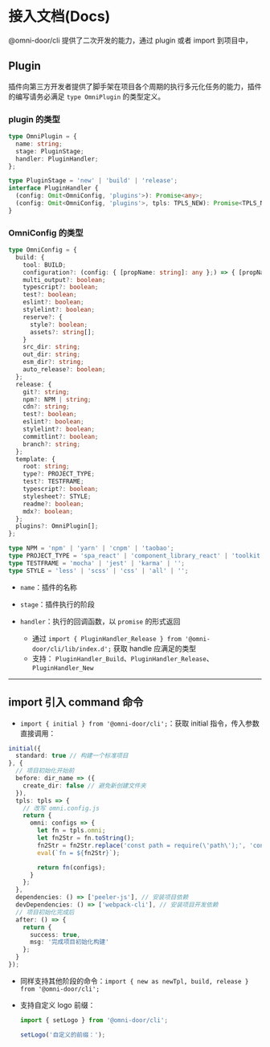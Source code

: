 # 接入文档(Docs)
@omni-door/cli 提供了二次开发的能力，通过 plugin 或者 import 到项目中，

## Plugin
插件向第三方开发者提供了脚手架在项目各个周期的执行多元化任务的能力，插件的编写请务必满足 `type OmniPlugin` 的类型定义。

### plugin 的类型
```ts
type OmniPlugin = {
  name: string;
  stage: PluginStage;
  handler: PluginHandler;
};

type PluginStage = 'new' | 'build' | 'release';
interface PluginHandler {
  (config: Omit<OmniConfig, 'plugins'>): Promise<any>;
  (config: Omit<OmniConfig, 'plugins'>, tpls: TPLS_NEW): Promise<TPLS_NEW_RETURE>;
}
```

### OmniConfig 的类型
```ts
type OmniConfig = {
  build: {
    tool: BUILD;
    configuration?: (config: { [propName: string]: any };) => { [propName: string]: any };;
    multi_output?: boolean;
    typescript?: boolean;
    test?: boolean;
    eslint?: boolean;
    stylelint?: boolean;
    reserve?: {
      style?: boolean;
      assets?: string[];
    }
    src_dir: string;
    out_dir: string;
    esm_dir?: string;
    auto_release?: boolean;
  };
  release: {
    git?: string;
    npm?: NPM | string;
    cdn?: string;
    test?: boolean;
    eslint?: boolean;
    stylelint?: boolean;
    commitlint?: boolean;
    branch?: string;
  };
  template: {
    root: string;
    type?: PROJECT_TYPE;
    test?: TESTFRAME;
    typescript?: boolean;
    stylesheet?: STYLE;
    readme?: boolean;
    mdx?: boolean;
  };
  plugins?: OmniPlugin[];
};

type NPM = 'npm' | 'yarn' | 'cnpm' | 'taobao';
type PROJECT_TYPE = 'spa_react' | 'component_library_react' | 'toolkit';
type TESTFRAME = 'mocha' | 'jest' | 'karma' | '';
type STYLE = 'less' | 'scss' | 'css' | 'all' | '';
```

- `name`：插件的名称

- `stage`：插件执行的阶段

- `handler`：执行的回调函数，以 `promise` 的形式返回

  - 通过 `import { PluginHandler_Release } from '@omni-door/cli/lib/index.d';` 获取 handle 应满足的类型
  - 支持： `PluginHandler_Build`、`PluginHandler_Release`、`PluginHandler_New`
---

## import 引入 command 命令
- `import { initial } from '@omni-door/cli';`：获取 initial 指令，传入参数直接调用：
```ts
initial({
  standard: true // 构建一个标准项目
}, {
  // 项目初始化开始前
  before: dir_name => ({
    create_dir: false // 避免新创建文件夹
  }),
  tpls: tpls => {
    // 改写 omni.config.js
    return {
      omni: configs => {
        let fn = tpls.omni;
        let fn2Str = fn.toString();
        fn2Str = fn2Str.replace('const path = require(\'path\');', 'const path = require(\'path\');\\nconst fs = require(\'fs\')');
        eval(`fn = ${fn2Str}`);

        return fn(configs);
      }
    };
  },
  dependencies: () => ['peeler-js'], // 安装项目依赖
  devDependencies: () => ['webpack-cli'], // 安装项目开发依赖
  // 项目初始化完成后
  after: () => {
    return {
      success: true,
      msg: '完成项目初始化构建'
    };
  }
});
```

- 同样支持其他阶段的命令：`import { new as newTpl, build, release } from '@omni-door/cli';`

- 支持自定义 logo 前缀：
  ```ts
  import { setLogo } from '@omni-door/cli';

  setLogo('自定义的前缀：');
  ```